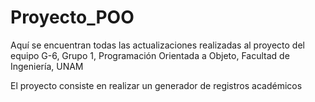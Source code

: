 # Proyecto_POO
Aquí se encuentran todas las actualizaciones realizadas al proyecto del equipo G-6, Grupo 1, Programación Orientada a Objeto, Facultad de Ingeniería, UNAM

El proyecto consiste en realizar un generador de registros académicos
